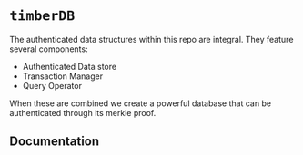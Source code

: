 # `timberDB`


The authenticated data structures within this repo are integral. They feature several components:

-   Authenticated Data store
-   Transaction Manager
-   Query Operator

When these are combined we create a powerful database that can be authenticated through its merkle proof.

<!--
The main points for the repository/what it provide
## Installation
*
-->

## Documentation
